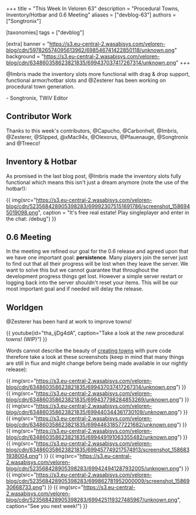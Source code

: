 +++
title = "This Week In Veloren 63"
description = "Procedural Towns, Inventory/Hotbar and 0.6 Meeting"
aliases = ["devblog-63"]
authors = ["Songtronix"]

[taxonomies]
tags = ["devblog"]

[extra]
banner = "https://s3.eu-central-2.wasabisys.com/veloren-blog/cdn/597826574095613962/698546741422850118/unknown.png"
background = "https://s3.eu-central-2.wasabisys.com/veloren-blog/cdn/634860358623821835/699437037417267314/unknown.png"
+++

@Imbris made the inventory slots more functional with drag & drop support, functional armor/hotbar slots and @Zesterer has been working on procedural town generation.

\- Songtronix, TWiV Editor

## Contributor Work

Thanks to this week's contributors, @Capucho, @Carbonhell, @Imbris, @Zesterer, @Slipped, @xMac94x, @Olexorus, @Pfauenauge, @Songtronix and @Treeco!

## Inventory & Hotbar

As promised in the last blog post, @Imbris made the inventory slots fully functional which means this isn't just a dream anymore (note the use of the hotbar!):

{{ img(src="https://s3.eu-central-2.wasabisys.com/veloren-blog/cdn/523568428905398283/699923075151691786/screenshot_1586945019098.png", caption = "It's free real estate! Play singleplayer and enter in the chat: /debug") }}

## 0.6 Meeting

In the meeting we refined our goal for the 0.6 release and agreed upon that we have one important goal: **persistence**. Many players join the server just to find out that all their progress will be lost when they leave the server. We want to solve this but we cannot guarantee that throughout the development progress things get lost. However a simple server restart or logging back into the server shouldn't reset your items. This will be our most important goal and if needed will delay the release.

## Worldgen

@Zesterer has been hard at work to improve towns!

{{ youtube(id="tha_ijDg4dA", caption="Take a look at the new procedural towns! (WIP)") }}

Words cannot describe the beauty of [creating towns](https://www.reddit.com/r/Veloren/comments/g13m1b/more_impressions_of_the_new_towngen/fndg2ae?utm_source=share&utm_medium=web2x) with pure code therefore take a look at these screenshots (keep in mind that many things are still in flux and might change before being made available in our nightly release):

{{ img(src="https://s3.eu-central-2.wasabisys.com/veloren-blog/cdn/634860358623821835/699437037417267314/unknown.png") }}
{{ img(src="https://s3.eu-central-2.wasabisys.com/veloren-blog/cdn/634860358623821835/699437798284853269/unknown.png") }}
{{ img(src="https://s3.eu-central-2.wasabisys.com/veloren-blog/cdn/634860358623821835/699440344361730109/unknown.png") }}
{{ img(src="https://s3.eu-central-2.wasabisys.com/veloren-blog/cdn/634860358623821835/699446318577221682/unknown.png") }}
{{ img(src="https://s3.eu-central-2.wasabisys.com/veloren-blog/cdn/634860358623821835/699449191063355482/unknown.png") }}
{{ img(src="https://s3.eu-central-2.wasabisys.com/veloren-blog/cdn/634860358623821835/699457749217574913/screenshot_1586831938004.png") }}
{{ img(src="https://s3.eu-central-2.wasabisys.com/veloren-blog/cdn/523568428905398283/699424941287932005/unknown.png") }}
{{ img(src="https://s3.eu-central-2.wasabisys.com/veloren-blog/cdn/523568428905398283/699862781952000009/screenshot_1586930668733.png") }}
{{ img(src="https://s3.eu-central-2.wasabisys.com/veloren-blog/cdn/523568428905398283/699425119327485967/unknown.png", caption="See you next week!") }}
